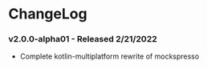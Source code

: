 # ChangeLog

### v2.0.0-alpha01 - Released 2/21/2022

- Complete kotlin-multiplatform rewrite of mockspresso
